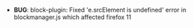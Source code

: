- **BUG**: block-plugin: Fixed 'e.srcElement is undefined' error in blockmanager.js which affected firefox 11
